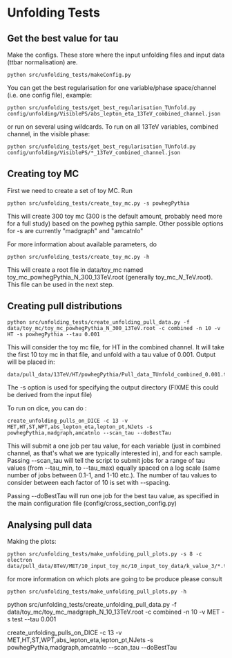# Unfolding Tests

## Get the best value for tau

Make the configs.  These store where the input unfolding files and input data (ttbar normalisation) are.
```shell
python src/unfolding_tests/makeConfig.py 
```
You can get the best regularisation for one variable/phase space/channel (i.e. one config file), example:
```shell
python src/unfolding_tests/get_best_regularisation_TUnfold.py config/unfolding/VisiblePS/abs_lepton_eta_13TeV_combined_channel.json
```
or run on several using wildcards.  To run on all 13TeV variables, combined channel, in the visible phase:
```shell
python src/unfolding_tests/get_best_regularisation_TUnfold.py config/unfolding/VisiblePS/*_13TeV_combined_channel.json
```


## Creating toy MC
First we need to create a set of toy MC. Run
```shell
python src/unfolding_tests/create_toy_mc.py -s powhegPythia
```
This will create 300 toy mc (300 is the default amount, probably need more for a full study) based on the powheg pythia sample.
Other possible options for -s are currently "madgraph" and "amcatnlo"

For more information about available parameters, do
```shell
python src/unfolding_tests/create_toy_mc.py -h
```
This will create a root file in data/toy_mc named toy_mc_powhegPythia_N_300_13TeV.root
(generally toy_mc_<sample>_N_<n>_<centre-of-mass>TeV.root).
This file can be used in the next step.

## Creating pull distributions
```shell
python src/unfolding_tests/create_unfolding_pull_data.py -f data/toy_mc/toy_mc_powhegPythia_N_300_13TeV.root -c combined -n 10 -v HT -s powhegPythia --tau 0.001
```
This will consider the toy mc file, for HT in the combined channel.  It will take the first 10 toy mc in that file, and unfold with a tau value of 0.001.
Output will be placed in:
```shell
data/pull_data/13TeV/HT/powhegPythia/Pull_data_TUnfold_combined_0.001.txt
```
The -s option is used for specifying the output directory (FIXME this could be derived from the input file)

To run on dice, you can do :
```shell
create_unfolding_pulls_on_DICE -c 13 -v MET,HT,ST,WPT,abs_lepton_eta,lepton_pt,NJets -s powhegPythia,madgraph,amcatnlo --scan_tau --doBestTau
```

This will submit a one job per tau value, for each variable (just in combined channel, as that's what we are typically interested in), and for each sample.
Passing --scan_tau will tell the script to submit jobs for a range of tau values (from --tau_min, to --tau_max) equally spaced on a log scale (same number of jobs between 0.1-1, and 1-10 etc.).  The number of tau values to consider between each factor of 10 is set with --spacing.

Passing --doBestTau will run one job for the best tau value, as specified in the main configuration file (config/cross_section_config.py)


## Analysing pull data
Making the plots:
```shell
python src/unfolding_tests/make_unfolding_pull_plots.py -s 8 -c electron data/pull_data/8TeV/MET/10_input_toy_mc/10_input_toy_data/k_value_3/*.txt
```
for more information on which plots are going to be produce please consult
```shell
python src/unfolding_tests/make_unfolding_pull_plots.py -h
```


python src/unfolding_tests/create_unfolding_pull_data.py -f data/toy_mc/toy_mc_madgraph_N_10_13TeV.root -c combined -n 10 -v MET -s test --tau 0.001

create_unfolding_pulls_on_DICE -c 13 -v MET,HT,ST,WPT,abs_lepton_eta,lepton_pt,NJets -s powhegPythia,madgraph,amcatnlo --scan_tau --doBestTau
